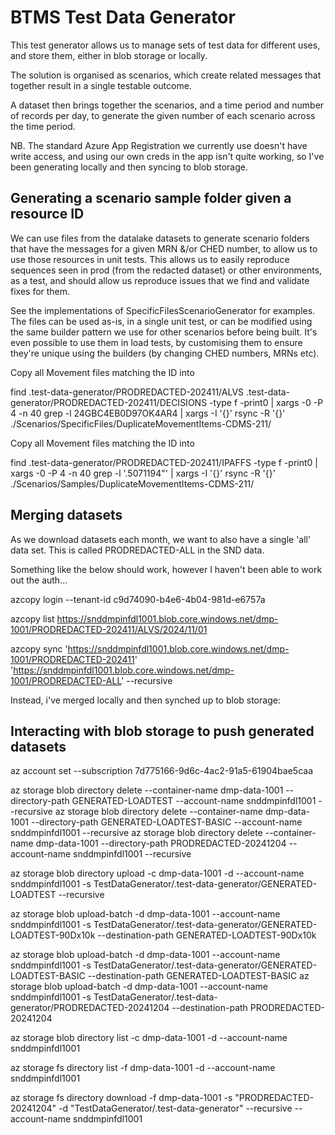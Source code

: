 # BTMS Test Data Generator

This test generator allows us to manage sets of test data for different uses, and store them, either in blob storage or
locally.

The solution is organised as scenarios, which create related messages that together result in a single testable outcome.

A dataset then brings together the scenarios, and a time period and number of records per day, to generate the given
number of each scenario across the time period.

NB. The standard Azure App Registration we currently use doesn't have write access, and using our own creds in the app
isn't quite working, so I've been generating locally and then syncing to blob storage.

## Generating a scenario sample folder given a resource ID

We can use files from the datalake datasets to generate scenario folders that have the messages for a given MRN &/or CHED number, to allow us to use those resources in unit tests. This allows us to easily reproduce sequences seen in prod (from the redacted dataset) or other environments, as a test, and should allow us reproduce issues that we find and validate fixes for them.

See the implementations of SpecificFilesScenarioGenerator for examples. The files can be used as-is, in a single unit test, or can be modified using the same builder pattern we use for other scenarios before being built. It's even possible to use them in load tests, by customising them to ensure they're unique using the builders (by changing CHED numbers, MRNs etc).

Copy all Movement files matching the ID into

find .test-data-generator/PRODREDACTED-202411/ALVS .test-data-generator/PRODREDACTED-202411/DECISIONS -type f -print0 | xargs -0 -P 4 -n 40 grep -l 24GBC4EB0D97OK4AR4 | xargs -I '{}' rsync -R '{}' ./Scenarios/SpecificFiles/DuplicateMovementItems-CDMS-211/

Copy all Movement files matching the ID into

find .test-data-generator/PRODREDACTED-202411/IPAFFS -type f -print0 | xargs -0 -P 4 -n 40 grep -l '.5071194\"' | xargs -I '{}' rsync -R '{}' ./Scenarios/Samples/DuplicateMovementItems-CDMS-211/

## Merging datasets

As we download datasets each month, we want to also have a single 'all' data set. This is called PRODREDACTED-ALL in the SND data.

Something like the below should work, however I haven't been able to work out the auth...

azcopy login --tenant-id c9d74090-b4e6-4b04-981d-e6757a

azcopy list https://snddmpinfdl1001.blob.core.windows.net/dmp-1001/PRODREDACTED-202411/ALVS/2024/11/01

azcopy sync 'https://snddmpinfdl1001.blob.core.windows.net/dmp-1001/PRODREDACTED-202411' 'https://snddmpinfdl1001.blob.core.windows.net/dmp-1001/PRODREDACTED-ALL' --recursive

Instead, i've merged locally and then synched up to blob storage:




## Interacting with blob storage to push generated datasets

az account set --subscription 7d775166-9d6c-4ac2-91a5-61904bae5caa

az storage blob directory delete --container-name dmp-data-1001 --directory-path GENERATED-LOADTEST --account-name snddmpinfdl1001 --recursive
az storage blob directory delete --container-name dmp-data-1001 --directory-path GENERATED-LOADTEST-BASIC --account-name snddmpinfdl1001 --recursive
az storage blob directory delete --container-name dmp-data-1001 --directory-path PRODREDACTED-20241204 --account-name snddmpinfdl1001 --recursive

az storage blob directory upload -c dmp-data-1001 -d --account-name snddmpinfdl1001 -s
TestDataGenerator/.test-data-generator/GENERATED-LOADTEST --recursive

az storage blob upload-batch -d dmp-data-1001 --account-name snddmpinfdl1001 -s
TestDataGenerator/.test-data-generator/GENERATED-LOADTEST-90Dx10k --destination-path GENERATED-LOADTEST-90Dx10k

az storage blob upload-batch -d dmp-data-1001 --account-name snddmpinfdl1001 -s TestDataGenerator/.test-data-generator/GENERATED-LOADTEST-BASIC --destination-path GENERATED-LOADTEST-BASIC
az storage blob upload-batch -d dmp-data-1001 --account-name snddmpinfdl1001 -s TestDataGenerator/.test-data-generator/PRODREDACTED-20241204 --destination-path PRODREDACTED-20241204


az storage blob directory list -c dmp-data-1001 -d  --account-name snddmpinfdl1001

az storage fs directory list -f dmp-data-1001 -d --account-name snddmpinfdl1001


az storage fs directory download -f dmp-data-1001 -s "PRODREDACTED-20241204" -d "TestDataGenerator/.test-data-generator" --recursive --account-name snddmpinfdl1001
